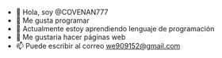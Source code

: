 - 👋 Hola, soy @COVENAN777
- 👀 Me gusta programar 
- 🌱 Actualmente estoy aprendiendo lenguaje de programación 
- 💞️ Me gustaria hacer páginas web 
- 📫 Puede escribir al correo
       we909152@gmail.com

<!---
COVENAN777/COVENAN777 is a ✨ special ✨ repository because its `README.md` (this file) appears on your GitHub profile.
You can click the Preview link to take a look at your changes.
--->
